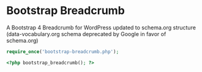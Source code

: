 # Bootstrap Breadcrumb
A Bootstrap 4 Breadcrumb for WordPress updated to schema.org structure (data-vocabulary.org schema deprecated by Google in favor of schema.org)



```php
require_once('bootstrap-breadcrumb.php');
```

```php
<?php bootstrap_breadcrumb(); ?>
```
